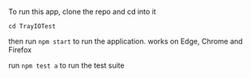 To run this app, clone the repo and cd into it

`cd TrayIOTest`

then run `npm start` to run the application.
works on Edge, Chrome and Firefox


run `npm test a` to run the test suite